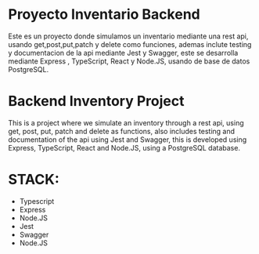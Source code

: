 # Proyecto Inventario Backend

Este es un proyecto donde simulamos un inventario mediante una rest api, usando get,post,put,patch y delete como funciones,  ademas inclute testing y documentacion de la api mediante Jest y Swagger, este se desarrolla mediante Express , TypeScript, React y Node.JS, usando de base de datos PostgreSQL.

# Backend Inventory Project

This is a project where we simulate an inventory through a rest api, using get, post, put, patch and delete as functions, also includes testing and documentation of the api using Jest and Swagger, this is developed using Express, TypeScript, React and Node.JS, using a PostgreSQL database.


# STACK:
- Typescript
- Express
- Node.JS
- Jest
- Swagger
- Node.JS


